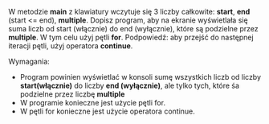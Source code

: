 W metodzie **main** z klawiatury wczytuje się 3 liczby całkowite: **start**, **end** (start <= end), **multiple**.
Dopisz program, aby na ekranie wyświetlała się suma liczb od start (włącznie) do end (wyłącznie),
które są podzielne przez **multiple**.
W tym celu użyj pętli **for**.
Podpowiedź: aby przejść do następnej iteracji pętli, użyj operatora **continue**.

Wymagania:

- Program powinien wyświetlać w konsoli sumę wszystkich liczb od liczby **start(włącznie)**
  do liczby **end (wyłącznie)**, ale tylko tych, które śa podzielne przez liczbę **multiple**
- W programie konieczne jest użycie pętli for.
- W pętli for konieczne jest użycie operatora continue.